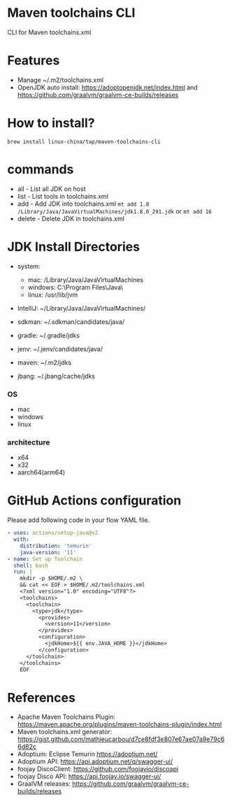 Maven toolchains CLI
====================

CLI for Maven toolchains.xml

# Features

* Manage ~/.m2/toolchains.xml
* OpenJDK auto install:  https://adoptopenjdk.net/index.html  and  https://github.com/graalvm/graalvm-ce-builds/releases

# How to install?

```
brew install linux-china/tap/maven-toolchains-cli
```

# commands

* all  - List all JDK on host
* list - List tools in toolchains.xml
* add  - Add JDK into toolchains.xml `mt add 1.8 /Library/Java/JavaVirtualMachines/jdk1.8.0_291.jdk`  or `mt add 16`
* delete - Delete JDK in toolchains.xml

# JDK Install Directories

* system:

   * mac: /Library/Java/JavaVirtualMachines
   * windows: C:\Program Files\Java\
   * linux:  /usr/lib/jvm

* IntelliJ: ~/Library/Java/JavaVirtualMachines/
* sdkman: ~/.sdkman/candidates/java/
* gradle: ~/.gradle/jdks
* jenv: ~/.jenv/candidates/java/
* maven: ~/.m2/jdks
* jbang: ~/.jbang/cache/jdks

### OS

* mac
* windows
* linux

### architecture

* x64
* x32
* aarch64(arm64)


# GitHub Actions configuration

Please add following code in your flow YAML file.

```yaml
- uses: actions/setup-java@v2
  with:
    distribution: 'temurin'
    java-version: '11'
- name: Set up Toolchain
  shell: bash
  run: |
    mkdir -p $HOME/.m2 \
    && cat << EOF > $HOME/.m2/toolchains.xml
    <?xml version="1.0" encoding="UTF8"?>
    <toolchains>
      <toolchain>
        <type>jdk</type>
          <provides>
            <version>11</version>
          </provides>
          <configuration>
            <jdkHome>${{ env.JAVA_HOME }}</jdkHome>
          </configuration>
      </toolchain>
    </toolchains>
    EOF
```

# References

* Apache Maven Toolchains Plugin: https://maven.apache.org/plugins/maven-toolchains-plugin/index.html
* Maven toolchains.xml generator: https://gist.github.com/mathieucarbou/d7ce8fdf3e807e67ae07a9e79c66d82c
* Adoptium: Eclipse Temurin https://adoptium.net/
* Adoptium API: https://api.adoptium.net/q/swagger-ui/
* foojay DiscoClient:  https://github.com/foojayio/discoapi
* foojay Disco API: https://api.foojay.io/swagger-ui/
* GraalVM releases: https://github.com/graalvm/graalvm-ce-builds/releases

